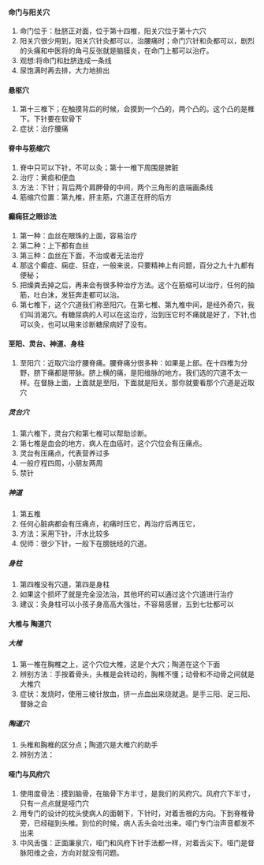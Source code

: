 #### 命门与阳关穴
1. 命门位于：肚脐正对面，位于第十四椎，阳关穴位于第十六穴
2. 阳关穴很少用到，阳关穴针灸都可以，治腰痛时；命门穴针和灸都可以，剧烈的头痛和中医将的角弓反张就是脑膜炎，在命门上都可以治疗。
3. 观想:将命门和肚脐连成一条线
4. 尿饱满时再去排，大力地排出
#### 悬枢穴
1. 第十三椎下；在触摸背后的时候，会摸到一个凸的，两个凸的。这个凸的是椎下。下针要在软骨下
2. 症状：治疗腰痛
#### 脊中与筋缩穴
1. 脊中只可以下针，不可以灸；第十一椎下周围是脾脏
2. 治疗：黄疸和便血
3. 方法：下针；背后两个肩胛骨的中间，两个三角形的底端画条线
4. 筋缩穴位置：第九椎，肝主筋，穴道正在肝的后方
#### 癫痫狂之眼诊法
1. 第一种：血丝在眼珠的上面，容易治疗
2. 第二种：上下都有血丝
3. 第三种：血丝在下面，不治或者无法治疗
4. 那这个癫症、痫症、狂症，一般来说，只要精神上有问题，百分之九十九都有便秘；
5. 把燥粪去掉之后，再来会有很多种治疗方法。这个在筋缩可以治疗，任何的抽筋，吐白沫，发狂奔走都可以治。
6. 第七椎下，这个穴道我们称至阳穴。在第七椎、第九椎中间，是经外奇穴，我们叫消渴穴。有糖尿病的人可以在这治疗，治到压它时不痛就是好了，下针,也可以灸，也可以用来诊断糖尿病好了没有。
#### 至阳、灵台、神道、身柱
1. 至阳穴：近取穴治疗腰脊痛。腰脊痛分很多种：如果是上部。在十四椎为分野，脐下痛都是带脉。脐上横的痛，是阳维脉的地方。我们选的穴道不太一样。在督脉上面，上面就是至阳，下面就是阳关。那你就要看那个穴道是近取穴
##### 灵台穴
 1. 第六椎下，灵台穴和第七椎可以帮助诊断。
 2. 第七椎是血会的地方，病人在血癌时，这个穴位会有压痛点。
 3. 灵台有压痛点，代表营养过多
 4. 一般疗程四周，小朋友两周
 5. 禁针
##### 神道
1. 第五椎
2. 任何心脏病都会有压痛点，初痛时压它，再治疗后再压它，
3. 方法：采用下针，汗水比较多
4. 倪师：很少下针，一般下在膀胱经的穴道。
##### 身柱
1. 第四椎没有穴道，第四是身柱
2. 如果这个损坏了就是完全没法治，其他坏的可以通过这个穴道进行治疗
3. 建议：灸身柱可以小孩子身高高大强壮，不容易感冒，五到七壮都可以
#### 大椎与 陶道穴
##### 大椎
1. 第一椎在胸椎之上，这个穴位大椎，这是个大穴；陶道在这个下面
2. 辨别方法：手按着骨头，头椎是会转动的，胸椎不懂；动骨和不动骨之间就是大椎穴
3. 症状：发烧时，使用三棱针放血，挤一点血出来烧就退。是手三阳、足三阳、督脉之会
##### 陶道穴
1. 头椎和胸椎的区分点；陶道穴是大椎穴的助手
2. 辨别方法：
#### 哑门与风府穴
1. 使用度骨法：摸到脑骨，在脑骨下方半寸，是我们的风府穴。风府穴下半寸，只有一点点就是哑门穴
2. 用专门的设计的枕头使病人的面朝下，下针时，对着舌根的方向。下到脊椎骨旁，已经碰到头椎。到位的时候，病人舌头会吐出来。哑门专门治声音都发不出来
3. 中风舌强：正面廉泉穴，哑门和风府下针手法都一样，对着舌尖下。哑门是督脉阳维之会，方向对就没有问题。